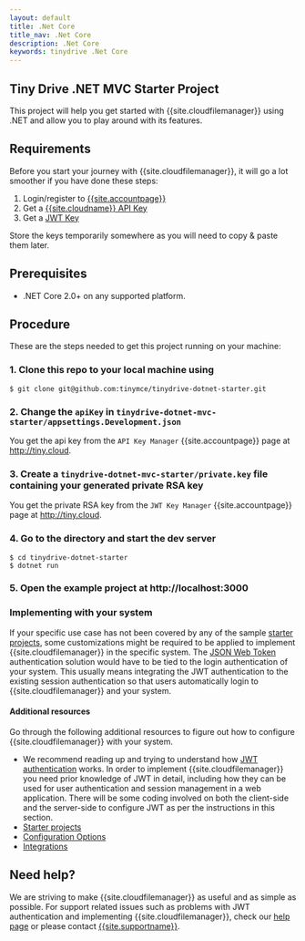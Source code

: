 ```yaml
---
layout: default
title: .Net Core
title_nav: .Net Core
description: .Net Core
keywords: tinydrive .Net Core
---
```


## Tiny Drive .NET MVC Starter Project

This project will help you get started with {{site.cloudfilemanager}} using .NET and allow you to play around with its features.

## Requirements

Before you start your journey with {{site.cloudfilemanager}}, it will go a lot smoother if you have done these steps:
1. Login/register to [{{site.accountpage}}]({{site.accountpageurl}}/)
2. Get a [{{site.cloudname}} API Key]({{site.accountpageurl}}/key-manager/)
3. Get a [JWT Key]({{site.accountpageurl}}/jwt-key-manager/)

Store the keys temporarily somewhere as you will need to copy & paste them later.

## Prerequisites

* .NET Core 2.0+ on any supported platform.

## Procedure

These are the steps needed to get this project running on your machine:

### 1. Clone this repo to your local machine using

```
$ git clone git@github.com:tinymce/tinydrive-dotnet-starter.git
```

### 2. Change the `apiKey` in `tinydrive-dotnet-mvc-starter/appsettings.Development.json`

You get the api key from the `API Key Manager` {{site.accountpage}} page at http://tiny.cloud.

### 3. Create a `tinydrive-dotnet-mvc-starter/private.key` file containing your generated private RSA key

You get the private RSA key from the `JWT Key Manager` {{site.accountpage}} page at http://tiny.cloud.

### 4. Go to the directory and start the dev server

```
$ cd tinydrive-dotnet-starter
$ dotnet run
```

### 5. Open the example project at http://localhost:3000

### Implementing with your system

If your specific use case has not been covered by any of the sample [starter projects]({{site.baseurl}}/tinydrive/libraries/), some customizations might be required to be applied to implement {{site.cloudfilemanager}} in the specific system. The [JSON Web Token]({{site.baseurl}}/tinydrive/jwt-authentication/) authentication solution would have to be tied to the login authentication of your system. This usually means integrating the JWT authentication to the existing session authentication so that users automatically login to {{site.cloudfilemanager}} and your system.

#### Additional resources

Go through the following additional resources to figure out how to configure {{site.cloudfilemanager}} with your system.

- We recommend reading up and trying to understand how [JWT authentication]({{site.baseurl}}/tinydrive/jwt-authentication/) works. In order to implement {{site.cloudfilemanager}} you need prior knowledge of JWT in detail, including how they can be used for user authentication and session management in a web application. There will be some coding involved on both the client-side and the server-side to configure JWT as per the instructions in this section.
- [Starter projects]({{site.baseurl}}/tinydrive/libraries/)
- [Configuration Options]({{site.baseurl}}/tinydrive/configuration/)
- [Integrations]({{site.baseurl}}/tinydrive/integrations/)

## Need help? ##

We are striving to make {{site.cloudfilemanager}} as useful and as simple as possible. For support related issues such as problems with JWT authentication and implementing {{site.cloudfilemanager}}, check our [help page]({{site.baseurl}}/tinydrive/get-help/) or please contact [{{site.supportname}}]({{site.supporturl}}).

